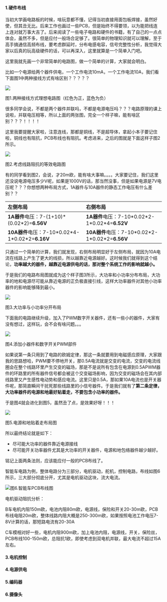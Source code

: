 #### 1.硬件布线

当初大学画电路板的时候，啥玩意都不懂，记得当初直接用面包板焊接，虽然好使，但其丑无比。后来工作也画过一些PCB，但是始终不得要领，以为能把线连上连对就万事大吉了。后来阅读了一些电子电路和硬件的书籍，有了自己的一点点体会，虽然不多，但是应付一般场合足够了。很简单的物理知识就可以理解，至于高手搞通信高频布线，要考虑群延时，分布电感电容，信号完整性分析，我觉得大家以后真的玩高级硬件的话，可以再深入，这里就算是一个简单入门吧。

这里我就先画一个非常简单的电路图，做一个简单的计算，大家就会明白。

比如一个电源给两个器件供电，一个工作电流10mA，一个工作电流10A，我们看下面图1中两种接线方式有啥区别？？？？？

![](/assets/EmbeddedSystem_S2_P1.png)

图1.两种接线方式理想电路图（红色为正，蓝色为负）

很多同学会说，不都是两个器件并联吗，不都是电源电压吗？？？电路原理的课上说啦，并联电压相等，所以上面的两张图，完全一个样子嘛，能有啥区别？？？！！！！

这里我要提醒大家啦，注意连线，那都是铜线，不是超导体，拿起小本子要记住啦，铜线也有阻抗，PCB布线也有阻抗。考虑进来，之后的图就是下面这样子图2所示。

![](/assets/EmbeddedSystem_S2_P2.png)

图2.考虑线路阻抗的等效电路图

有的同学看到图2，会说，才20m欧，能有啥大事嘛。。。。大家要记住，我们这里还没说电源电压多少V呢，如果是1000V的话，那当然没事，但是如果电源是7V电压呢？？？你想想两种布局方式，1A器件与10A器件的静态工作电压有什么差别？？

| 左侧布局 | 右侧布局 |
| :--- | :--- |
| **1A器件**电压：7-\(1+10\)\*\(0.02\*2\)=**6.56V** | **1A器件**电压：7-10\*0.02\*2-1\*0.02\*4=**6.52V** |
| **10A器件**电压：7-10\*0.02\*4-1\*0.02\*2=**6.16V** | **10A器件**电压：7-10\*0.02\*2-1\*0.02\*2=**6.56V** |

只通过一个简单的计算，我们就发现，右侧布局明显好于左侧布局，就因为10A电流在线路上产生了更大的线损，所以越靠近电源越好。这时候我们就得到这个结论，**功率越大的器件，越靠近电源供电的话，那对整个系统工作的影响就越小。**

于是我们的电路布局图就成为这个样子图3所示，大功率和小功率分布布局，大功率的地和电源尽可能从靠近电源的正负极直接引线，这样大功率器件对其他小功率器件的影响能够降到最小。

![](/assets/EmbeddedSystem_S2_P3.png)

图3.大功率与小功率分开布局

下面我的电路继续升级，加入了PWM数字开关器件，还有一些小的器件，大家有没有想过，这样玩，会不会有啥问题。。。

![](/assets/EmbeddedSystem_S2_P4.png)

图4.添加小器件和数字开关PWM部件

如果说第一条只用到了电路的欧姆定律，那这一条就要用到电磁感应原理，大家跟我的思路想哈，PWM要不停地开关，那0.5A电流就是交变的电流，交变的电流线圈会在整个线路环里产生交变的磁场，那是不是说所有包含在电源到0.5APWM器件的环路里的所有器件信号都会被这个交变磁场影响，因为交变的磁场会在其内部线路里又产生感性电动势和感应电流。这里只是0.5A，那如果10A电流也是开关器件呢，那简直瞬间干扰死那些线路里的小信号器件。于是我们就有了**第二条定律，大功率器件的电源和地最好贴着走，不要包含小功率的器件。**

于是图4就会进化到图5，虽然丑了点，是效果好呀！！！

![](/assets/EmbeddedSystem_S2_P5.png)

图5.电源和地贴着走布局图

所以最终结论就是如下：

* 尽可能大功率的器件靠近电源接线
* 尽可能开关功率器件尤其是大功率的开关器件，电源和地包络器件越少越好。

铭记上面两条法则，应该能应付一般的PCB布线了。

智能车电路为例，整体电路分为三部分，电机驱动，舵机，控制电路，布线如图6所示，三大部分彻底分开，尤其是电机驱动这块，流大电流。

![](/assets/EmbeddedSystem_S2_P0.png)图6.智能车PCB布线图

电机驱动阻抗分析：

B车电机内阻150m欧，电池内阻80m欧，电源线，保险和开关20-30m欧，PCB布线电阻20m欧，整体线路内阻大概是250-300m欧，如果按照电池工作电压7-8V计算的话，那短路电流有20-30A

C车模相对好一些，电机内阻900m欧，加上电池内阻，电源线，开关，保险丝，PCB布线100-150m欧，总阻抗1欧，即使考虑到双电机并联，最大电流不超过15A左右。

#### 3.电机控制

#### 4.电源供电

#### 5.编码器

#### 6.摄像头



